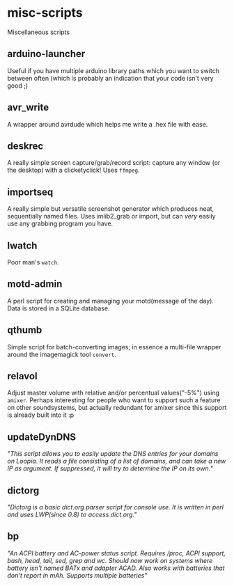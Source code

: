 misc-scripts
============

Miscellaneous scripts

arduino-launcher
----------------
Useful if you have multiple arduino library paths which you want to switch between often (which is probably an indication that your code isn't very good ;)

avr\_write
---------
A wrapper around avrdude which helps me write a .hex file with ease.

deskrec
-------
A really simple screen capture/grab/record script: capture any window (or the desktop) with a clicketyclick!
Uses `ffmpeg`.

importseq
---------
A really simple but versatile screenshot generator which produces neat, sequentially named files.
Uses imlib2\_grab or import, but can *very* easily use any grabbing program you have.

lwatch
------
Poor man's `watch`.

motd-admin
----------
A perl script for creating and managing your motd(message of the day). Data is stored in a SQLite database.

qthumb
------
Simple script for batch-converting images; in essence a multi-file wrapper around the imagemagick tool `convert`.

relavol
-------
Adjust master volume with relative and/or percentual values("-5%") using `amixer`.
Perhaps interesting for people who want to support such a feature on other soundsystems, but actually redundant for amixer since this support is already built into it :p

updateDynDNS
------------
_"This script allows you to easily update the DNS entries for your domains on Loopia. It reads a file consisting of a list of domains, and can take a new IP as argument. If suppressed, it will try to determine the IP on its own._"

dictorg
-------
_"Dictorg is a basic dict.org parser script for console use. It is written in perl and uses LWP(since 0.8) to access dict.org."_


bp
---
_"An ACPI battery and AC-power status script. Requires /proc, ACPI support, bash, head, tail, sed, grep and wc. Should now work on systems where battery isn't named BATx and adapter ACAD. Also works with batteries that don't report in mAh. Supports multiple batteries"_

